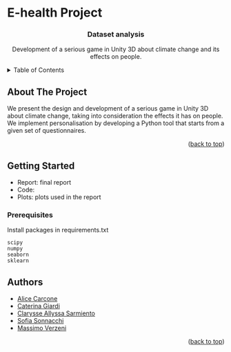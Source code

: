 E-health Project
==============================
<h3 align="center">Dataset analysis</h3>

  <p align="center">
    Development of a serious game in Unity 3D about climate change and its effects on people.
    <br />
</div>



<!-- TABLE OF CONTENTS -->
<details>
  <summary>Table of Contents</summary>
  <ol>
    <li>
      <a href="#about-the-project">About The Project</a>
    </li>
    <li>
      <a href="#getting-started">Getting Started</a>
    </li>
    <li><a href="#authors">Authors</a></li>
  </ol>
</details>



<!-- ABOUT THE PROJECT -->
## About The Project

We present the design and development of a serious game in Unity 3D about climate change, taking into consideration the effects it has on people.
We implement personalisation by developing a Python tool that starts from a given set of questionnaires.

<p align="right">(<a href="#readme-top">back to top</a>)</p>


<!-- GETTING STARTED -->
## Getting Started

- Report: final report
- Code: 
- Plots: plots used in the report

### Prerequisites

Install packages in requirements.txt
  ```
  scipy
  numpy
  seaborn
  sklearn
  ```


<!-- Authors -->
## Authors

* [Alice Carcone](https://github.com/alicecarcone)
* [Caterina Giardi](https://github.com/caterinagiardii)
* [Clarysse Allyssa Sarmiento](https://github.com/)
* [Sofia Sonnacchi](https://github.com/sofiasonnacchi)
* [Massimo Verzeni](https://github.com/c)

<p align="right">(<a href="#readme-top">back to top</a>)</p>

